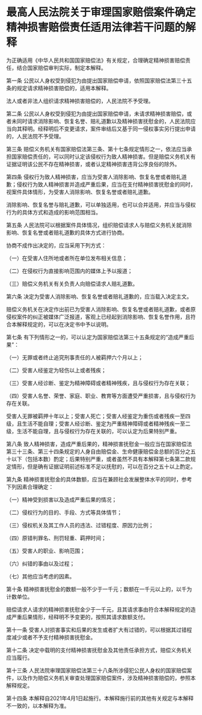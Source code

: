 # 最高人民法院关于审理国家赔偿案件确定精神损害赔偿责任适用法律若干问题的解释

为正确适用《中华人民共和国国家赔偿法》有关规定，合理确定精神损害赔偿责任，结合国家赔偿审判实际，制定本解释。

第一条 公民以人身权受到侵犯为由提出国家赔偿申请，依照国家赔偿法第三十五条的规定请求精神损害赔偿的，适用本解释。

法人或者非法人组织请求精神损害赔偿的，人民法院不予受理。

第二条 公民以人身权受到侵犯为由提出国家赔偿申请，未请求精神损害赔偿，或者未同时请求消除影响、恢复名誉、赔礼道歉以及精神损害抚慰金的，人民法院应当向其释明。经释明后不变更请求，案件审结后又基于同一侵权事实另行提出申请的，人民法院不予受理。

第三条 赔偿义务机关有国家赔偿法第三条、第十七条规定情形之一，依法应当承担国家赔偿责任的，可以同时认定该侵权行为致人精神损害。但是赔偿义务机关有证据证明该公民不存在精神损害，或者认定精神损害违背公序良俗的除外。

第四条 侵权行为致人精神损害，应当为受害人消除影响、恢复名誉或者赔礼道歉；侵权行为致人精神损害并造成严重后果，应当在支付精神损害抚慰金的同时，视案件具体情形，为受害人消除影响、恢复名誉或者赔礼道歉。

消除影响、恢复名誉与赔礼道歉，可以单独适用，也可以合并适用，并应当与侵权行为的具体方式和造成的影响范围相当。

第五条 人民法院可以根据案件具体情况，组织赔偿请求人与赔偿义务机关就消除影响、恢复名誉或者赔礼道歉的具体方式进行协商。

协商不成作出决定的，应当采用下列方式：

（一）在受害人住所地或者所在单位发布相关信息；

（二）在侵权行为直接影响范围内的媒体上予以报道；

（三）赔偿义务机关有关负责人向赔偿请求人赔礼道歉。

第六条 决定为受害人消除影响、恢复名誉或者赔礼道歉的，应当载入决定主文。

赔偿义务机关在决定作出前已为受害人消除影响、恢复名誉或者赔礼道歉，或者原侵权案件的纠正被媒体广泛报道，客观上已经起到消除影响、恢复名誉作用，且符合本解释规定的，可以在决定书中予以说明。

第七条 有下列情形之一的，可以认定为国家赔偿法第三十五条规定的“造成严重后果”：

（一）无罪或者终止追究刑事责任的人被羁押六个月以上；

（二）受害人经鉴定为轻伤以上或者残疾；

（三）受害人经诊断、鉴定为精神障碍或者精神残疾，且与侵权行为存在关联；

（四）受害人名誉、荣誉、家庭、职业、教育等方面遭受严重损害，且与侵权行为存在关联。

受害人无罪被羁押十年以上；受害人死亡；受害人经鉴定为重伤或者残疾一至四级，且生活不能自理；受害人经诊断、鉴定为严重精神障碍或者精神残疾一至二级，生活不能自理，且与侵权行为存在关联的，可以认定为后果特别严重。

第八条 致人精神损害，造成严重后果的，精神损害抚慰金一般应当在国家赔偿法第三十三条、第三十四条规定的人身自由赔偿金、生命健康赔偿金总额的百分之五十以下（包括本数）酌定；后果特别严重，或者虽然不具有本解释第七条第二款规定情形，但是确有证据证明前述标准不足以抚慰的，可以在百分之五十以上酌定。

第九条 精神损害抚慰金的具体数额，应当在兼顾社会发展整体水平的同时，参考下列因素合理确定：

（一）精神受到损害以及造成严重后果的情况；

（二）侵权行为的目的、手段、方式等具体情节；

（三）侵权机关及其工作人员的违法、过错程度、原因力比例；

（四）原错判罪名、刑罚轻重、羁押时间；

（五）受害人的职业、影响范围；

（六）纠错的事由以及过程；

（七）其他应当考虑的因素。

第十条 精神损害抚慰金的数额一般不少于一千元；数额在一千元以上的，以千为计数单位。

赔偿请求人请求的精神损害抚慰金少于一千元，且其请求事由符合本解释规定的造成严重后果情形，经释明不予变更的，按照其请求数额支付。

第十一条 受害人对损害事实和后果的发生或者扩大有过错的，可以根据其过错程度减少或者不予支付精神损害抚慰金。

第十二条 决定中载明的支付精神损害抚慰金及其他责任承担方式，赔偿义务机关应当履行。

第十三条 人民法院审理国家赔偿法第三十八条所涉侵犯公民人身权的国家赔偿案件，以及作为赔偿义务机关审查处理国家赔偿案件，涉及精神损害赔偿的，参照本解释规定。

第十四条 本解释自2021年4月1日起施行。本解释施行前的其他有关规定与本解释不一致的，以本解释为准。
